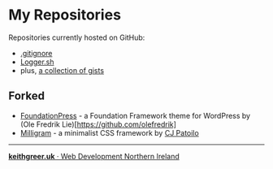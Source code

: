 # My Repositories

Repositories currently hosted on GitHub:

* [.gitignore](https://keithgreer.github.io/gitignore/)
* [Logger.sh](https://keithgreer.github.io/https://keithgreer.github.io/logger-sh/)
* plus, [a collection of gists](https://gist.github.com/keithgreer)

## Forked

* [FoundationPress](https://github.com/keithgreer/FoundationPress) - a Foundation Framework theme for WordPress by (Ole Fredrik Lie)[https://github.com/olefredrik]
* [Milligram](https://github.com/keithgreer/milligram) - a minimalist CSS framework by [CJ Patoilo](https://twitter.com/cjpatoilo)

----

<a class="keithgreeruk" title="Web Developer Northern Ireland" href="https://keithgreer.uk"><strong>keithgreer.uk</strong> &middot; Web Development Northern Ireland</a>



